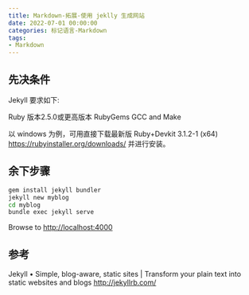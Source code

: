 ```yaml
---
title: Markdown-拓展-使用 jeklly 生成网站
date: 2022-07-01 00:00:00
categories: 标记语言-Markdown
tags:
- Markdown
---
```


## 先决条件

Jekyll 要求如下:

Ruby 版本2.5.0或更高版本
RubyGems
GCC and Make

以 windows 为例，可用直接下载最新版 Ruby+Devkit 3.1.2-1 (x64) <https://rubyinstaller.org/downloads/> 并进行安装。

## 余下步骤

```sh
gem install jekyll bundler
jekyll new myblog
cd myblog
bundle exec jekyll serve
```

Browse to <http://localhost:4000>

## 参考

Jekyll • Simple, blog-aware, static sites | Transform your plain text into static websites and blogs
<http://jekyllrb.com/>
